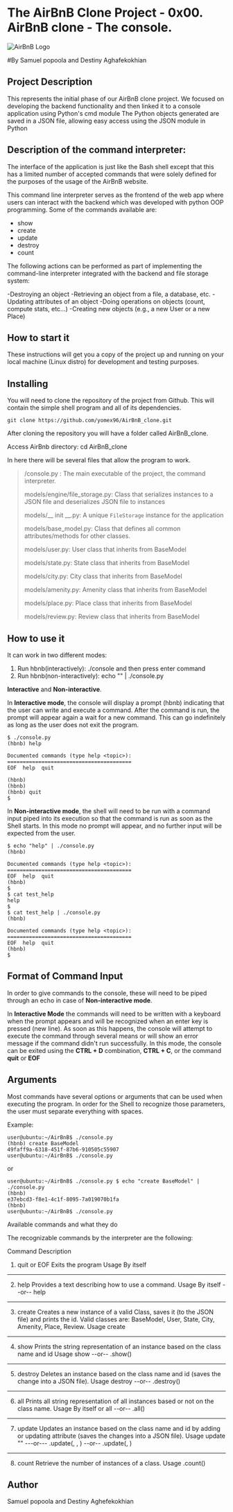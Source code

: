 # The AirBnB Clone Project - 0x00. AirBnB clone - The console.

![AirBnB Logo](https://www.pngitem.com/pimgs/m/132-1322125_transparent-background-airbnb-logo-hd-png-download.png)

#By Samuel popoola and Destiny Aghafekokhian

## Project Description
This represents the initial phase of our AirBnB clone project. We focused on developing the backend functionality and then linked it to a console application using Python's cmd module
The Python objects generated are saved in a JSON file, allowing easy access using the JSON module in Python

## Description of the command interpreter:
The interface of the application is just like the Bash shell except that this has a limited number of accepted commands that were solely defined for the purposes of the usage of the AirBnB website.

This command line interpreter  serves as the frontend of the web app where users can interact with the backend which was developed with python OOP programming.
Some of the commands available are:
- show
- create
- update
- destroy
- count

The following actions can be performed as part of implementing the command-line interpreter integrated with the backend and file storage system:

-Destroying an object
-Retrieving an object from a file, a database, etc.
-Updating attributes of an object
-Doing operations on objects (count, compute stats, etc…)
-Creating new objects (e.g., a new User or a new Place)

## How to start it
These instructions will get you a copy of the project up and running on your local machine (Linux distro) for development and testing purposes.

## Installing
You will need to clone the repository of the project from Github. This will contain the simple shell program and all of its dependencies.

```
git clone https://github.com/yomex96/AirBnB_clone.git

```
After cloning the repository you will have a folder called AirBnB_clone. 

Access AirBnb directory: cd AirBnB_clone

In here there will be several files that allow the program to work.

> /console.py : The main executable of the project, the command interpreter.
>
> models/engine/file_storage.py: Class that serializes instances to a JSON file and deserializes JSON file to instances
> 
> models/__ init __.py:  A unique `FileStorage` instance for the application
> 
> models/base_model.py: Class that defines all common attributes/methods for other classes.
> 
> models/user.py: User class that inherits from BaseModel
> 
>models/state.py: State class that inherits from BaseModel
>
>models/city.py: City class that inherits from BaseModel
>
>models/amenity.py: Amenity class that inherits from BaseModel
>
>models/place.py: Place class that inherits from BaseModel
>
>models/review.py: Review class that inherits from BaseModel


## How to use it
It can work in two different modes:

1. Run hbnb(interactively): ./console and then press enter command
2. Run hbnb(non-interactively): echo "<command>" | ./console.py


**Interactive** and **Non-interactive**.

In **Interactive mode**, the console will display a prompt (hbnb) indicating that the user can write and execute a command. After the command is run, the prompt will appear again a wait for a new command. This can go indefinitely as long as the user does not exit the program.

```
$ ./console.py
(hbnb) help

Documented commands (type help <topic>):
========================================
EOF  help  quit

(hbnb) 
(hbnb) 
(hbnb) quit
$
```

In **Non-interactive mode**, the shell will need to be run with a command input piped into its execution so that the command is run as soon as the Shell starts. In this mode no prompt will appear, and no further input will be expected from the user.


```
$ echo "help" | ./console.py
(hbnb)

Documented commands (type help <topic>):
========================================
EOF  help  quit
(hbnb) 
$
$ cat test_help
help
$
$ cat test_help | ./console.py
(hbnb)

Documented commands (type help <topic>):
========================================
EOF  help  quit
(hbnb) 
$
```


## Format of Command Input

In order to give commands to the console, these will need to be piped through an echo in case of  **Non-interactive mode**.

In  **Interactive Mode**  the commands will need to be written with a keyboard when the prompt appears and will be recognized when an enter key is pressed (new line). As soon as this happens, the console will attempt to execute the command through several means or will show an error message if the command didn't run successfully. In this mode, the console can be exited using the **CTRL + D** combination,  **CTRL + C**, or the command **quit** or **EOF**


## Arguments
Most commands have several options or arguments that can be used when executing the program. In order for the Shell to recognize those parameters, the user must separate everything with spaces.

Example:


```
user@ubuntu:~/AirBnB$ ./console.py
(hbnb) create BaseModel
49faff9a-6318-451f-87b6-910505c55907
user@ubuntu:~/AirBnB$ ./console.py
```

or

```
user@ubuntu:~/AirBnB$ ./console.py $ echo "create BaseModel" | ./console.py
(hbnb)
e37ebcd3-f8e1-4c1f-8095-7a019070b1fa
(hbnb)
user@ubuntu:~/AirBnB$ ./console.py
```

Available commands and what they do

The recognizable commands by the interpreter are the following:

Command	    Description
1. quit or EOF	Exits the program
Usage	By itself
-----	-----
2. help	Provides a text describing how to use a command.
Usage	By itself --or-- help <command>
-----	-----
3. create	Creates a new instance of a valid Class, saves it (to the JSON file) and prints the id. Valid classes are: BaseModel, User, State, City, Amenity, Place, Review.
Usage	create <class name>
-----	-----
4. show	Prints the string representation of an instance based on the class name and id
Usage	show <class name> <id> --or-- <class name>.show(<id>)
-----	-----
5. destroy	Deletes an instance based on the class name and id (saves the change into a JSON file).
Usage	destroy <class name> <id> --or-- .destroy()
-----	-----
6. all	Prints all string representation of all instances based or not on the class name.
Usage	By itself or all <class name> --or-- <class name>.all()
-----	-----
7. update	Updates an instance based on the class name and id by adding or updating attribute (saves the changes into a JSON file).
Usage	update <class name> <id> <attribute name> "<attribute value>" ---or--- <class name>.update(<id>, <attribute name>, <attribute value>) --or-- <class name>.update(<id>, <dictionary representation>)
-----	-----
8. count	Retrieve the number of instances of a class.
Usage	<class name>.count()

## Author
Samuel popoola and Destiny Aghefekokhian
